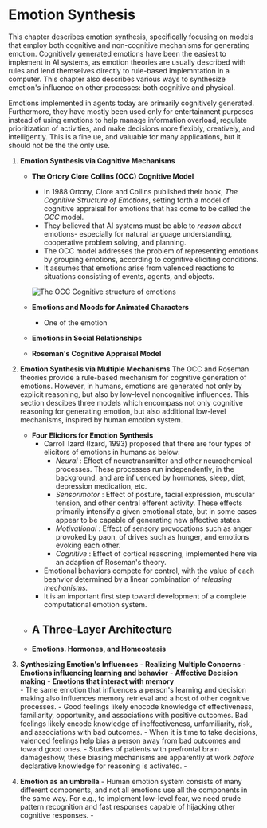 # Emotion Synthesis

This chapter describes emotion synthesis, specifically focusing on models that employ both cognitive and non-cognitive mechanisms for generating emotion. Cognitively generated emotions have been the easiest to implement in AI systems, as emotion theories are usually described with rules and lend themselves directly to rule-based implemntation in a computer. This chapter also describes various ways to synthesize emotion's influence on other processes: both cognitive and physical.

Emotions implemented in agents today are primarily cognitively generated. Furthermore, they have mostly been used only for entertainment purposes instead of using emotions to help manage information overload, regulate prioritization of activities, and make decisions more flexibly, creatively, and intelligently. This is a fine ue, and valuable for many applications, but it should not be the the only use.

1. **Emotion Synthesis via Cognitive Mechanisms**

	- **The Ortory Clore Collins (OCC) Cognitive Model**
		- In 1988 Ortony, Clore and Collins published their book, *The Cognitive Structure of Emotions*, setting forth a model of cognitive appraisal for emotions that has come to be called the *OCC* model.
		- They believed that AI systems must be able to *reason about* emotions- especially for natural language understanding, cooperative problem solving, and planning.
		- The OCC model addresses the problem of representing emotions by grouping emotions, according to cognitive eliciting conditions.
		- It assumes that emotions arise from valenced reactions to situations consisting of events, agents, and objects.

		![The OCC Cognitive structure of emotions](https://d3i71xaburhd42.cloudfront.net/eac2208e75f5d72a5582c5455cdcd021621c4736/2-Figure1-1.png)

	- **Emotions and Moods for Animated Characters**
		- One of the emotion

	- **Emotions in Social Relationships**

	- **Roseman's Cognitive Appraisal Model**

2. **Emotion Synthesis via Multiple Mechanisms**
		The OCC and Roseman theories provide a rule-based mechanism for cognitive generation of emotions. However, in humans, emotions are generated not only by explicit reasoning, but also by low-level noncognitive influences. This section descibes three models which encompass not only cognitive reasoning for generating emotion, but also additional low-level mechanisms, inspired by human emotion system.
	- **Four Elicitors for Emotion Synthesis**
		- Carroll Izard (Izard, 1993) proposed that there are four types of elicitors of emotions in humans as below:
			- *Neural* : Effect of neurotransmitter and other neurochemical processes. These processes run independently, in the background, and are influenced by hormones, sleep, diet, depression medication, etc.
			- *Sensorimotor* : Effect of posture, facial expression, muscular tension, and other central efferent activity. These effects primarily intensify a given emotional state, but in some cases appear to be capable of generating new affective states.
			- *Motivational* : Effect of sensory provocations such as anger provoked by paon, of drives such as hunger, and emotions evoking each other.
			- *Cognitive* : Effect of cortical reasoning, implemented here via an adaption of Roseman's theory.
		- Emotional behaviors compete for control, with the value of each beahvior determined by a linear combination of *releasing mechanisms.*
		- It is an important first step toward development of a complete computational emotion system.
	- **A Three-Layer Architecture**
		- 
	- **Emotions. Hormones, and Homeostasis**
3. **Synthesizing Emotion's Influences**
		- **Realizing Multiple Concerns**
		- **Emotions influencing learning and behavior**
		- **Affective Decision making**
		- **Emotions that interact with memory**	
			- The same emotion that influences a person's learning and decision making also influences memory retrieval and a host of other cognitive processes.
			- Good feelings likely enocode knowledge of effectiveness, familiarity, opportunity, and associations with positive outcomes. Bad feelings likely encode knowledge of ineffectiveness, unfamiliarity, risk, and associations with bad outcomes.
			- When it is time to take decisions, valenced feelings help bias a person away from bad outcomes and toward good ones. 
			- Studies of patients with prefrontal brain damageshow, these biasing mechanisms are apparently at work *before* declarative knowledge for reasoning is activated.
			- 
4. **Emotion as an umbrella**
		- Human emotion system consists of many different components, and not all emotions use all the components in the same way. For e.g., to implement low-level fear, we need crude pattern recognition and fast responses capable of hijacking other cognitive responses.
		- 